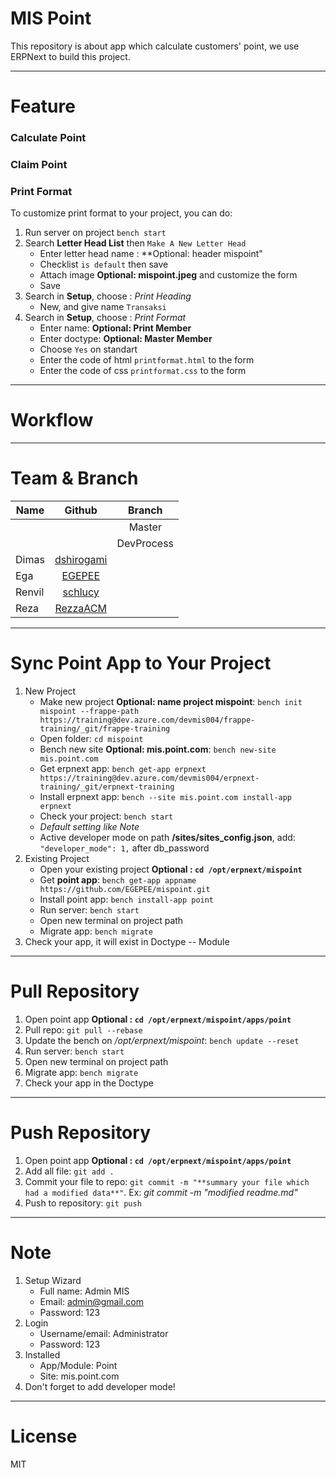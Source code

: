 # MIS Point
This repository is about app which calculate customers' point, we use ERPNext to build this project.

------
# Feature
### Calculate Point
### Claim Point
### Print Format 
To customize print format to your project, you can do:
1. Run server on project `bench start`
2. Search **Letter Head List** then `Make A New Letter Head`
    * Enter letter head name : **Optional: header mispoint"
    * Checklist `is default` then save
    * Attach image **Optional: mispoint.jpeg** and customize the form
    * Save
3. Search in **Setup**, choose : *Print Heading*
    * New, and give name `Transaksi`
4. Search in **Setup**, choose : *Print Format*
    * Enter name: **Optional: Print Member**
    * Enter doctype: **Optional: Master Member**
    * Choose `Yes` on standart
    * Enter the code of html `printformat.html` to the form
    * Enter the code of css `printformat.css` to the form
    
------
# Workflow 


------
# Team & Branch
| Name          | Github                                             | Branch        | 
| ------------- |:--------------------------------------------------:|:-------------:|
|               | 	                                                 | Master        |
|               | 		                                             | DevProcess    |
| Dimas         | [dshirogami](https://github.com/dshirogami)        |               |
| Ega           | [EGEPEE](https://github.com/EGEPEE)                |               |
| Renvil        | [schlucy](https://github.com/schlucy)              |               |
| Reza          | [RezzaACM](https://github.com/RezzaACM)            |               |

------
# Sync Point App to Your Project
1. New Project
    * Make new project **Optional: name project mispoint**: `bench init mispoint --frappe-path https://training@dev.azure.com/devmis004/frappe-training/_git/frappe-training`
    * Open folder: `cd mispoint`
    * Bench new site **Optional: mis.point.com**: `bench new-site mis.point.com`
    * Get erpnext app: `bench get-app erpnext https://training@dev.azure.com/devmis004/erpnext-training/_git/erpnext-training`
    * Install erpnext app: `bench --site mis.point.com install-app erpnext`
    * Check your project: `bench start`
    * *Default setting like Note*
    * Active developer mode on path **/sites/sites_config.json**, add: `"developer_mode": 1,` after db_password
2. Existing Project
    * Open your existing project **Optional : `cd /opt/erpnext/mispoint`**
    * Get **point app**: `bench get-app appname https://github.com/EGEPEE/mispoint.git`
    * Install point app: `bench install-app point`
    * Run server: `bench start`
    * Open new terminal on project path
    * Migrate app: `bench migrate`
4. Check your app, it will exist in Doctype -- Module

------
# Pull Repository
1. Open point app **Optional : `cd /opt/erpnext/mispoint/apps/point`**
2. Pull repo: `git pull --rebase`
3. Update the bench on */opt/erpnext/mispoint*: `bench update --reset`
4. Run server: `bench start`
5. Open new terminal on project path
6. Migrate app: `bench migrate`
5. Check your app in the Doctype

------
# Push Repository
1. Open point app **Optional : `cd /opt/erpnext/mispoint/apps/point`**
2. Add all file: `git add .`
3. Commit your file to repo: `git commit -m "**summary your file which had a modified data**"`. Ex: *git commit -m "modified readme.md"*
4. Push to repository: `git push`

------
# Note
1. Setup Wizard
    * Full name: Admin MIS
    * Email: admin@gmail.com
    * Password: 123
2. Login 
    * Username/email: Administrator
    * Password: 123
3. Installed
    * App/Module: Point
    * Site: mis.point.com
4. Don't forget to add developer mode!

------
# License

MIT
